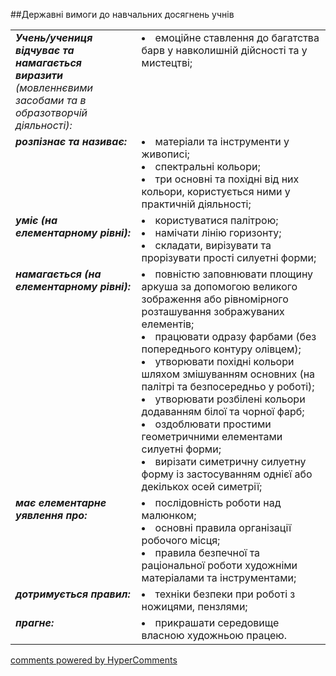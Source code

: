 <div id="hypercomments_widget" class="js-hypercomments-widget invisible"></div>

##Державні вимоги до навчальних досягнень учнів

<table>
<tbody>
<tr>
<td width="40%" style="vertical-align:top !important;">
<i><b>Учень/учениця відчуває та намагається виразити</b> (мовленнєвими засобами та в образотворчій діяльності):</i>
</td>
<td style="vertical-align:top !important;">
<li>емоційне ставлення до багатства барв у навколишній дійсності та у мистецтві;</li>
</td>
</tr>

<tr>
<td width="40%" style="vertical-align:top !important;">
<i><b>розпізнає та називає:</b></i><br>
</td>
<td>
<li>матеріали та інструменти у живописі;</li>
<li>спектральні кольори;</li>
<li>три основні та  похідні від них кольори, користується ними у  практичній діяльності;</li>
</td>
</tr>

<tr>
<td width="40%" style="vertical-align:top !important;">
<i><b>уміє (на елементарному рівні):</b></i><br>
</td>
<td>
<li>користуватися палітрою;</li>
<li>намічати лінію горизонту;</li>
<li>складати, вирізувати та прорізувати прості силуетні форми;</li>
</td>
</tr>

<tr>
<td width="40%" style="vertical-align:top !important;">
<i><b>намагається (на елементарному рівні):</b></i><br>
</td>
<td>
<li>повністю заповнювати площину аркуша за допомогою великого зображення або рівномірного розташування зображуваних елементів;</li>
<li>працювати одразу фарбами (без попереднього контуру олівцем);</li>
<li>утворювати похідні кольори шляхом змішуванням основних (на палітрі та безпосередньо у роботі);</li>
<li>утворювати розбілені кольори додаванням білої та чорної фарб;</li>
<li>оздоблювати простими геометричними елементами силуетні форми;</li>
<li>вирізати симетричну силуетну форму із застосуванням однієї або декількох осей  симетрії;</li>
</td>
</tr>

<tr>
<td width="40%" style="vertical-align:top !important;">
<i><b>має елементарне уявлення про:</b></i><br>
</td>
<td>
<li>послідовність роботи над малюнком;</li>
<li>основні правила організації робочого місця;</li>
<li>правила безпечної та раціональної роботи  художніми матеріалами та інструментами;</li>
</td>
</tr>

<tr>
<td width="40%" style="vertical-align:top !important;">
<i><b>дотримується правил:</b></i><br>
</td>
<td>
<li>техніки безпеки при роботі з ножицями, пензлями;</li>
</td>
</tr>

<tr>
<td width="40%" style="vertical-align:top !important;">
<i><b>прагне:</b></i><br>
</td>
<td>
<li>прикрашати середовище власною художньою працею.</li>
</td>
</tr>

</tbody>
</table>

<div class="js-hypercomments-container">
    <a href="http://hypercomments.com" class="hc-link" title="comments widget">comments powered by HyperComments</a>
</div>